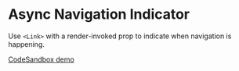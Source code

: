 # Async Navigation Indicator

Use `<Link>` with a render-invoked prop to indicate when navigation is happening.

[CodeSandbox demo](https://codesandbox.io/s/github/pshrmn/curi/tree/master/examples/vue/async-nav)
